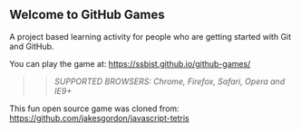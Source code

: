 ## Welcome to GitHub Games

A project based learning activity for people who are getting started with Git and GitHub.

You can play the game at: https://ssbist.github.io/github-games/

>> _*SUPPORTED BROWSERS*: Chrome, Firefox, Safari, Opera and IE9+_

This fun open source game was cloned from: https://github.com/jakesgordon/javascript-tetris
